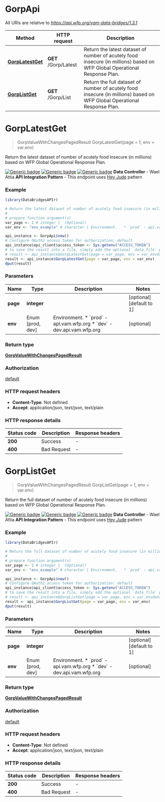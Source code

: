# GorpApi

All URIs are relative to *https://api.wfp.org/vam-data-bridges/1.3.1*

Method | HTTP request | Description
------------- | ------------- | -------------
[**GorpLatestGet**](GorpApi.md#GorpLatestGet) | **GET** /Gorp/Latest | Return the latest dataset of number of acutely food insecure (in millions)  based on WFP Global Operational Response Plan.
[**GorpListGet**](GorpApi.md#GorpListGet) | **GET** /Gorp/List | Return the full dataset of number of acutely food insecure (in millions) based on WFP Global Operational Response Plan.


# **GorpLatestGet**
> GorpValueWithChangesPagedResult GorpLatestGet(page = 1, env = var.env)

Return the latest dataset of number of acutely food insecure (in millions)  based on WFP Global Operational Response Plan.

  [![Generic badge](https://img.shields.io/badge/Maturity%20Level-Production%20Ready-green)]()  [![Generic badge](https://img.shields.io/badge/Access%20Policy-Open-green)]()  [![Generic badge](https://img.shields.io/badge/Data%20Classification-Public-green)]()      **Data Controller** - Wael Attia  **API Integration Pattern** - This endpoint uses [Hey Jude](https://docs.api.wfp.org/providers/#api-patterns) pattern

### Example
```R
library(DataBridgesAPIr)

# Return the latest dataset of number of acutely food insecure (in millions)  based on WFP Global Operational Response Plan.
#
# prepare function argument(s)
var_page <- 1 # integer |  (Optional)
var_env <- "env_example" # character | Environment.   * `prod` - api.vam.wfp.org   * `dev` - dev.api.vam.wfp.org (Optional)

api_instance <- GorpApi$new()
# Configure OAuth2 access token for authorization: default
api_instance$api_client$access_token <- Sys.getenv("ACCESS_TOKEN")
# to save the result into a file, simply add the optional `data_file` parameter, e.g.
# result <- api_instance$GorpLatestGet(page = var_page, env = var_envdata_file = "result.txt")
result <- api_instance$GorpLatestGet(page = var_page, env = var_env)
dput(result)
```

### Parameters

Name | Type | Description  | Notes
------------- | ------------- | ------------- | -------------
 **page** | **integer**|  | [optional] [default to 1]
 **env** | Enum [prod, dev] | Environment.   * &#x60;prod&#x60; - api.vam.wfp.org   * &#x60;dev&#x60; - dev.api.vam.wfp.org | [optional] 

### Return type

[**GorpValueWithChangesPagedResult**](GorpValueWithChangesPagedResult.md)

### Authorization

[default](../README.md#default)

### HTTP request headers

 - **Content-Type**: Not defined
 - **Accept**: application/json, text/json, text/plain

### HTTP response details
| Status code | Description | Response headers |
|-------------|-------------|------------------|
| **200** | Success |  -  |
| **400** | Bad Request |  -  |

# **GorpListGet**
> GorpValueWithChangesPagedResult GorpListGet(page = 1, env = var.env)

Return the full dataset of number of acutely food insecure (in millions) based on WFP Global Operational Response Plan.

  [![Generic badge](https://img.shields.io/badge/Maturity%20Level-Production%20Ready-green)]()  [![Generic badge](https://img.shields.io/badge/Access%20Policy-Open-green)]()  [![Generic badge](https://img.shields.io/badge/Data%20Classification-Public-green)]()      **Data Controller** - Wael Attia  **API Integration Pattern** - This endpoint uses [Hey Jude](https://docs.api.wfp.org/providers/#api-patterns) pattern

### Example
```R
library(DataBridgesAPIr)

# Return the full dataset of number of acutely food insecure (in millions) based on WFP Global Operational Response Plan.
#
# prepare function argument(s)
var_page <- 1 # integer |  (Optional)
var_env <- "env_example" # character | Environment.   * `prod` - api.vam.wfp.org   * `dev` - dev.api.vam.wfp.org (Optional)

api_instance <- GorpApi$new()
# Configure OAuth2 access token for authorization: default
api_instance$api_client$access_token <- Sys.getenv("ACCESS_TOKEN")
# to save the result into a file, simply add the optional `data_file` parameter, e.g.
# result <- api_instance$GorpListGet(page = var_page, env = var_envdata_file = "result.txt")
result <- api_instance$GorpListGet(page = var_page, env = var_env)
dput(result)
```

### Parameters

Name | Type | Description  | Notes
------------- | ------------- | ------------- | -------------
 **page** | **integer**|  | [optional] [default to 1]
 **env** | Enum [prod, dev] | Environment.   * &#x60;prod&#x60; - api.vam.wfp.org   * &#x60;dev&#x60; - dev.api.vam.wfp.org | [optional] 

### Return type

[**GorpValueWithChangesPagedResult**](GorpValueWithChangesPagedResult.md)

### Authorization

[default](../README.md#default)

### HTTP request headers

 - **Content-Type**: Not defined
 - **Accept**: application/json, text/json, text/plain

### HTTP response details
| Status code | Description | Response headers |
|-------------|-------------|------------------|
| **200** | Success |  -  |
| **400** | Bad Request |  -  |

